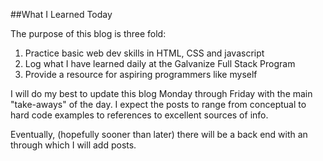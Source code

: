 ##What I Learned Today


The purpose of this blog is three fold:

1. Practice basic web dev skills in HTML, CSS and javascript
2. Log what I have learned daily at the Galvanize Full Stack Program
3. Provide a resource for aspiring programmers like myself

I will do my best to update this blog Monday through Friday with the main "take-aways" of the day. I expect the posts to range from conceptual to hard code examples to references to excellent sources of info.

Eventually, (hopefully sooner than later) there will be a back end with an through which I will add posts. 
